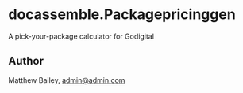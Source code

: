 # docassemble.Packagepricinggen

A pick-your-package calculator for Godigital

## Author

Matthew Bailey, admin@admin.com

